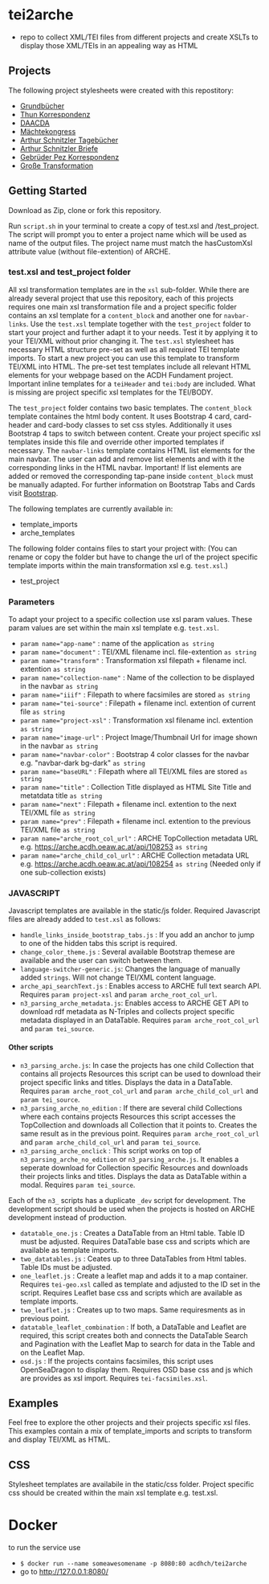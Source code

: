 # tei2arche

* repo to collect XML/TEI files from different projects and create XSLTs to display those XML/TEIs in an appealing way as HTML

## Projects

The following project stylesheets were created with this repostitory:

* [Grundbücher](https://id.acdh.oeaw.ac.at/grundbuecher/e00329_1438-02-06.xml?format=customTei2Html)
* [Thun Korrespondenz](https://id.acdh.oeaw.ac.at/thun/editions/thesen-gegen-kirchenbeschluesse-protestanten-ungarn-od-a3-xxi-d490.xml?format=customTei2Html)
* [DAACDA](https://id.acdh.oeaw.ac.at/daacda/bomber__744.xml?format=customTei2Html)
* [Mächtekongress](https://id.acdh.oeaw.ac.at/maechtekongresse/editions/Aachen_Dok_50.xml?format=customTei2Html)
* [Arthur Schnitzler Tagebücher](https://id.acdh.oeaw.ac.at/schnitzler/schnitzler-tagebuch/editions/entry__1879-11-18.xml?format=customTei2Html)
* [Arthur Schnitzler Briefe](https://id.acdh.oeaw.ac.at/schnitzler/schnitzler-briefe/editions/L01563.xml?format=customTei2Html)
* [Gebrüder Pez Korrespondenz](https://id.acdh.oeaw.ac.at/pez/pez-nachlass/msDesc_430582.xml?format=customTei2Html)
* [Große Transformation](https://id.acdh.oeaw.ac.at/gtrans/archiv/archresource/3316?format=customTei2Html)

## Getting Started

Download as Zip, clone or fork this repository.

Run `script.sh` in your terminal to create a copy of test.xsl and /test_project.
The script will prompt you to enter a project name which will be used as name of the output files. 
The project name must match the hasCustomXsl attribute value (without file-extention) of ARCHE.

### test.xsl and test_project folder

All xsl transformation templates are in the `xsl` sub-folder. While there are already several project that use this repository, each of this projects requires one main xsl transformation file and a project specific folder contains an xsl template for a `content_block` and another one for `navbar-links`. Use the `test.xsl` template together with the `test_project` folder to start your project and further adapt it to your needs. Test it by applying it to your TEI/XML without prior changing it. The `test.xsl` stylesheet has necessary HTML structure pre-set as well as all required TEI template imports. To start a new project you can use this template to transform TEI/XML into HTML. The pre-set test templates include all relevant HTML elements for your webpage based on the ACDH Fundament project. Important inline templates for a `teiHeader` and `tei:body` are included. What is missing are project specific xsl templates for the TEI/BODY. 

The `test_project` folder contains two basic templates. The `content_block` template containes the html body content. It uses Bootstrap 4 card, card-header and card-body classes to set css styles. Additionally it uses Bootstrap 4 taps to switch between content. Create your project specific xsl templates inside this file and override other imported templates if necessary. The `navbar-links` template contains HTML list elements for the main navbar. The user can add and remove list elements and with it the corresponding links in the HTML navbar. Important! If list elements are added or removed the corresponding tap-pane inside `content_block` must be manually adapted. For further information on Bootstrap Tabs and Cards visit [Bootstrap](https://getbootstrap.com/).

The following templates are currently available in: 

* template_imports
* arche_templates

The following folder contains files to start your project with:
(You can rename or copy the folder but have to change the url of the project specific template imports within the main transformation xsl e.g. `test.xsl`.)

* test_project

### Parameters

To adapt your project to a specific collection use xsl param values. These param values are set within the main xsl template e.g. `test.xsl`.

* `param name="app-name"` : name of the application `as string`
* `param name="document"` : TEI/XML filename incl. file-extention `as string`
* `param name="transform"` : Transformation xsl filepath + filename incl. extention `as string`
* `param name="collection-name"` : Name of the collection to be displayed in the navbar `as string`
* `param name="iiif"` : Filepath to where facsimiles are stored `as string`
* `param name="tei-source"` : Filepath + filename incl. extention of current file `as string`
* `param name="project-xsl"` : Transformation xsl filename incl. extention `as string`
* `param name="image-url"` : Project Image/Thumbnail Url for image shown in the navbar `as string`
* `param name="navbar-color"` : Bootstrap 4 color classes for the navbar e.g. "navbar-dark bg-dark" `as string`
* `param name="baseURL"` : Filepath where all TEI/XML files are stored `as string`
* `param name="title"` : Collection Title  displayed as HTML Site Title and metatdata title `as string`
* `param name="next"` : Filepath + filename incl. extention to the next TEI/XML file `as string`
* `param name="prev"` : Filepath + filename incl. extention to the previous TEI/XML file `as string`
* `param name="arche_root_col_url"` : ARCHE TopCollection metadata URL e.g. https://arche.acdh.oeaw.ac.at/api/108253 `as string`
* `param name="arche_child_col_url"` : ARCHE Collection metadata URL e.g. https://arche.acdh.oeaw.ac.at/api/108254 `as string` (Needed only if one sub-collection exists)    

### JAVASCRIPT

Javascript templates are available in the static/js folder.
Required Javascript files are already added to `test.xsl` as follows:

* `handle_links_inside_bootstrap_tabs.js` : If you add an anchor to jump to one of the hidden tabs this script is required.
* `change_color_theme.js` : Several available Bootstrap themese are available and the user can switch between them.
* `language-switcher-generic.js`: Changes the language of manually added `strings`. Will not change TEI/XML content language.
* `arche_api_searchText.js` : Enables access to ARCHE full text search API. Requires `param project-xsl` and `param arche_root_col_url`. 
* `n3_parsing_arche_metadata.js`: Enables access to ARCHE GET API to download rdf metadata as N-Triples and collects project specific metadata displayed in an DataTable. Requires `param arche_root_col_url` and `param tei_source`.

#### Other scripts

* `n3_parsing_arche.js`: In case the projects has one child Collection that contains all projects Resources this script can be used to download their project specific links and titles. Displays the data in a DataTable.  Requires `param arche_root_col_url` and `param arche_child_col_url` and `param tei_source`.
* `n3_parsing_arche_no_edition` : If there are several child Collections where each contains projects Resources this script accesses the TopCollection and downloads all Collection that it points to. Creates the same result as in the previous point. Requires `param arche_root_col_url` and `param arche_child_col_url` and `param tei_source`.
* `n3_parsing_arche_onclick` : This script works on top of `n3_parsing_arche_no_edition` or `n3_parsing_arche.js`. It enables a seperate download for Collection specific Resources and downloads their projects links and titles. Displays the data as DataTable within a modal. Requires `param tei_source`.

Each of the `n3_` scripts has a duplicate `_dev` script for development. The development script should be used when the projects is hosted on ARCHE development instead of production.

* `datatable_one.js` : Creates a DataTable from an Html table. Table ID must be adjusted. Requires DataTable base css and scripts which are available as template imports.
* `two_datatables.js` : Ceates up to three DataTables from Html tables. Table IDs must be adjusted.
* `one_leaflet.js` : Create a leaflet map and adds it to a map container. Requires `tei-geo.xsl` called as template and adjusted to the ID set in the script. Requires Leaflet base css and scripts which are available as template imports.
* `two_leaflet.js` : Creates up to two maps. Same requiresments as in previous point. 
* `datatable_leaflet_combination` : If both, a DataTable and Leaflet are required, this script creates both and connects the DataTable Search and Pagination with the Leaflet Map to search for data in the Table and on the Leaflet Map. 
* `osd.js` : If the projects contains facsimiles, this script uses OpenSeaDragon to display them. Requires OSD base css and js which are provides as xsl import. Requires `tei-facsimiles.xsl`.

## Examples

Feel free to explore the other projects and their projects specific xsl files. This examples contain a mix of template_imports and scripts to transform and display TEI/XML as HTML. 

## CSS 

Stylesheet templates are availabile in the static/css folder. Project specific css should be created within the main xsl template e.g. test.xsl.


# Docker

to run the service use 
* `$ docker run --name someawesomename -p 8080:80 acdhch/tei2arche`
* go to http://127.0.0.1:8080/
